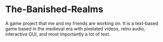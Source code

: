 # The-Banished-Realms
A game project that me and my friends are working on. It is a text-based game based in the medieval era with pixelated videos, retro audio, interactive GUI, and most importantly a lot of text.
